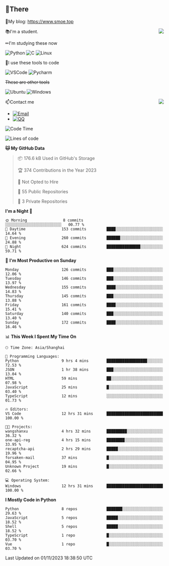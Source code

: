 
## 👏There

📰My blog: https://www.smoe.top

<img align="right" src="https://github-readme-stats.vercel.app/api/top-langs/?username=AkashiCoin"/>


📚I'm a student.

✏I'm studying these now

![Python](https://img.shields.io/badge/-Python-blue?style=flat-square&logo=Python&logoColor=fff)
![C](https://img.shields.io/badge/-C-585858?style=flat-square&logo=C&logoColor=fff)
![Linux](https://img.shields.io/badge/-Linux-black?style=flat-square&logo=Linux&logoColor=fff)

🔨I use these tools to code

![VSCode](https://img.shields.io/badge/-VSCode-blue?style=flat-square&logo=visualstudiocode&logoColor=fff)
![Pycharm](https://img.shields.io/badge/-Pycharm-green?style=flat-square&logo=pycharm&logoColor=fff)

 ~~These are other tools~~

![Ubuntu](https://img.shields.io/badge/-Ubuntu-orange?style=flat-square&logo=Ubuntu&logoColor=fff)
![Windows](https://img.shields.io/badge/-Windows-blue?style=flat-square&logo=Windows&logoColor=fff)

<img align="right" src="https://github-readme-stats.vercel.app/api?username=AkashiCoin" />


📫Contact me

* [![Email](https://img.shields.io/badge/Email-l1040186796@gmail.com-1?style=social&logoColor=fff)](mailto:l1040186796@gmail.com)
* [![QQ](https://img.shields.io/badge/QQ-1040186796-1?style=social&logoColor=fff)](tencent://AddContact/?fromId=45&fromSubId=1&subcmd=all&uin=1040186796&website=www.oicqzone.com)

<!--START_SECTION:waka-->
![Code Time](http://img.shields.io/badge/Code%20Time-963%20hrs%202%20mins-blue)

![Lines of code](https://img.shields.io/badge/From%20Hello%20World%20I%27ve%20Written-442.1%20thousand%20lines%20of%20code-blue)

**🐱 My GitHub Data** 

> 📦 176.6 kB Used in GitHub's Storage 
 > 
> 🏆 374 Contributions in the Year 2023
 > 
> 🚫 Not Opted to Hire
 > 
> 📜 55 Public Repositories 
 > 
> 🔑 3 Private Repositories 
 > 
**I'm a Night 🦉** 

```text
🌞 Morning                8 commits           ░░░░░░░░░░░░░░░░░░░░░░░░░   00.77 % 
🌆 Daytime                153 commits         ████░░░░░░░░░░░░░░░░░░░░░   14.64 % 
🌃 Evening                260 commits         ██████░░░░░░░░░░░░░░░░░░░   24.88 % 
🌙 Night                  624 commits         ███████████████░░░░░░░░░░   59.71 % 
```
📅 **I'm Most Productive on Sunday** 

```text
Monday                   126 commits         ███░░░░░░░░░░░░░░░░░░░░░░   12.06 % 
Tuesday                  146 commits         ███░░░░░░░░░░░░░░░░░░░░░░   13.97 % 
Wednesday                155 commits         ████░░░░░░░░░░░░░░░░░░░░░   14.83 % 
Thursday                 145 commits         ███░░░░░░░░░░░░░░░░░░░░░░   13.88 % 
Friday                   161 commits         ████░░░░░░░░░░░░░░░░░░░░░   15.41 % 
Saturday                 140 commits         ███░░░░░░░░░░░░░░░░░░░░░░   13.40 % 
Sunday                   172 commits         ████░░░░░░░░░░░░░░░░░░░░░   16.46 % 
```


📊 **This Week I Spent My Time On** 

```text
🕑︎ Time Zone: Asia/Shanghai

💬 Programming Languages: 
Python                   9 hrs 4 mins        ██████████████████░░░░░░░   72.53 % 
JSON                     1 hr 38 mins        ███░░░░░░░░░░░░░░░░░░░░░░   13.04 % 
HTML                     59 mins             ██░░░░░░░░░░░░░░░░░░░░░░░   07.98 % 
JavaScript               25 mins             █░░░░░░░░░░░░░░░░░░░░░░░░   03.40 % 
TypeScript               12 mins             ░░░░░░░░░░░░░░░░░░░░░░░░░   01.73 % 

🔥 Editors: 
VS Code                  12 hrs 31 mins      █████████████████████████   100.00 % 

🐱‍💻 Projects: 
wangshanxu               4 hrs 32 mins       █████████░░░░░░░░░░░░░░░░   36.32 % 
one-api-reg              4 hrs 15 mins       ████████░░░░░░░░░░░░░░░░░   33.95 % 
recaptcha-api            2 hrs 29 mins       █████░░░░░░░░░░░░░░░░░░░░   19.96 % 
forsaken-mail            37 mins             █░░░░░░░░░░░░░░░░░░░░░░░░   04.95 % 
Unknown Project          19 mins             █░░░░░░░░░░░░░░░░░░░░░░░░   02.66 % 

💻 Operating System: 
Windows                  12 hrs 31 mins      █████████████████████████   100.00 % 
```

**I Mostly Code in Python** 

```text
Python                   8 repos             ███████░░░░░░░░░░░░░░░░░░   29.63 % 
JavaScript               5 repos             █████░░░░░░░░░░░░░░░░░░░░   18.52 % 
Shell                    5 repos             █████░░░░░░░░░░░░░░░░░░░░   18.52 % 
TypeScript               1 repo              █░░░░░░░░░░░░░░░░░░░░░░░░   03.70 % 
Vue                      1 repo              █░░░░░░░░░░░░░░░░░░░░░░░░   03.70 % 
```




 Last Updated on 01/11/2023 18:38:50 UTC
<!--END_SECTION:waka-->
